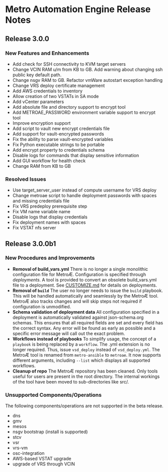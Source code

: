 # Metro Automation Engine Release Notes

## Release 3.0.0

### New Features and Enhancements

* Add check for SSH connectivity to KVM target servers
* Change VCIN RAM u/m from KB to GB. Add warning about changing ssh public key default path.
* Change nsgv RAM to GB. Refactor vmWare autostart exception handling
* Change VRS deploy certificate management
* Add AWS credentials to inventory
* Allow creation of two VSTATs in SA mode
* Add vCenter parameters
* Add absolute file and directory support to encrypt tool
* Add METROAE_PASSWORD environment variable support to encrypt tool
* Improve encryption support
* Add script to vault new encrypt credentials file
* Add support for vault-encrypted passwords
* Fix the ability to parse vault-encrypted variables
* Fix Python executable strings to be portable
* Add encrypt property to credentials schema
* Disable logs for commands that display sensitive information
* Add GUI workflow for health check
* Change RAM from KB to GB

### Resolved Issues

* Use target_server_user instead of compute username for VRS deploy
* Change metroae script to handle deployment passwords with spaces and missing credentials file
* Fix VRS predeploy prerequisite step
* Fix VM name variable name
* Disable logs that display credentials
* Fix deployment names with spaces
* Fix VSTAT nfs server

## Release 3.0.0b1

### New Procedures and Improvements

* **Removal of build_vars.yml**  There is no longer a single monolithic configuration file for MetroÆ.  Configuration is specified through *deployments*.  A tool is provided to convert an obsolete build_vars.yml file to a deployment.  See [CUSTOMIZE.md](Documentation/CUSTOMIZE.md) for details on deployments.
* **Removal of `build`**  The user no longer needs to issue the `build` playbook. This will be handled automatically and seamlessly by the MetroÆ tool. MetroÆ also tracks changes and will skip steps not required if configuration is unmodified.
* **Schema validation of deployment data**  All configuration specified in a deployment is automatically validated against json-schema.org schemas. This ensures that all required fields are set and every field has the correct syntax. Any error will be found as early as possible and a specific error message will call out the exact problem.
* **Workflows instead of playbooks**  To simplify usage, the concept of a `playbook` is being replaced by a `workflow`. The .yml extension is no longer required. Thus, issue `vsd_deploy` instead of `vsd_deploy.yml`. The MetroÆ tool is renamed from `metro-ansible` to `metroae`. It now supports different arguments, including `--list` which displays all supported workflows.
* **Cleanup of repo**  The MetroÆ repository has been cleaned. Only tools useful for users are present in the root directory. The internal workings of the tool have been moved to sub-directories like src/.

### Unsupported Components/Operations
The following components/operations are not supported in the beta release.
* dns
* gmv
* mesos
* nsgv bootstrap (install is supported)
* stcv
* vsr
* vrs-vm
* osc-integration
* AWS-based VSTAT upgrade
* upgrade of VRS through VCIN

